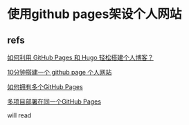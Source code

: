 # 使用github pages架设个人网站

## refs

[如何利用 GitHub Pages 和 Hugo 轻松搭建个人博客？](https://zhuanlan.zhihu.com/p/57361697)

[10分钟搭建一个 github page 个人网站](https://juejin.cn/post/7196277742123319351)

[如何拥有多个GitHub Pages](https://zhuanlan.zhihu.com/p/183977963)

[多项目部署在同一个GitHub Pages](https://www.cnblogs.com/dev2007/p/13947333.html)

will read
